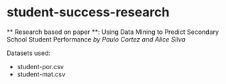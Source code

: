 # student-success-research
** Research based on paper **: Using Data Mining to Predict Secondary School Student Performance *by Paulo Cortez and Alice Silva*

Datasets used:
  * student-por.csv
  * student-mat.csv
